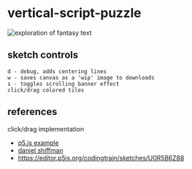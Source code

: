 # vertical-script-puzzle

![exploration of fantasy text](./demo.gif)

## sketch controls

```
d - debug, adds centering lines
w - saves canvas as a 'wip' image to downloads
s - toggles scrolling banner effect
click/drag colored tiles
```

## references

click/drag implementation  
- [p5.js example](https://p5js.org/examples/input-mouse-functions.html)
- [daniel shiffman](http://www.shiffman.net)  
- https://editor.p5js.org/codingtrain/sketches/U0R5B6Z88  